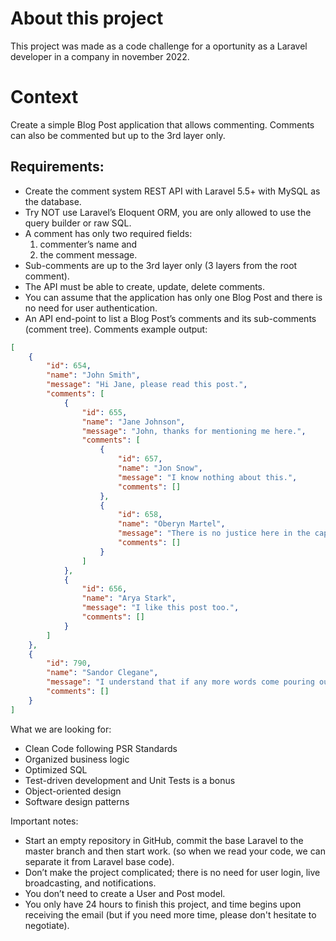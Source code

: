 # About this project

This project was made as a code challenge for a oportunity as a Laravel developer in a company in november 2022.

# Context
Create a simple Blog Post application that allows commenting. Comments can also be commented but up to the 3rd layer only.
## Requirements:
- Create the comment system REST API with Laravel 5.5+ with MySQL as the database.
- Try NOT use Laravel’s Eloquent ORM, you are only allowed to use the query builder or raw SQL.
- A comment has only two required fields:
	1) commenter’s name and
	2) the comment message.
- Sub-comments are up to the 3rd layer only (3 layers from the root comment).
- The API must be able to create, update, delete comments.
- You can assume that the application has only one Blog Post and there is no need for user authentication.
- An API end-point to list a Blog Post’s comments and its sub-comments (comment tree). Comments example output:
```json
[
    {
        "id": 654,
        "name": "John Smith",
        "message": "Hi Jane, please read this post.",
        "comments": [
            {
                "id": 655,
                "name": "Jane Johnson",
                "message": "John, thanks for mentioning me here.",
                "comments": [
                    {
                        "id": 657,
                        "name": "Jon Snow",
                        "message": "I know nothing about this.",
                        "comments": []
                    },
                    {
                        "id": 658,
                        "name": "Oberyn Martel",
                        "message": "There is no justice here in the capital.",
                        "comments": []
                    }
                ]
            },
            {
                "id": 656,
                "name": "Arya Stark",
                "message": "I like this post too.",
                "comments": []
            }
        ]
    },
    {
        "id": 790,
        "name": "Sandor Clegane",
        "message": "I understand that if any more words come pouring out your mouth, I'm gonna have to eat every chicken in this room.",
        "comments": []
    }
]
```

What we are looking for:
- Clean Code following PSR Standards
- Organized business logic
- Optimized SQL
- Test-driven development and Unit Tests is a bonus
- Object-oriented design
- Software design patterns

Important notes:
- Start an empty repository in GitHub, commit the base Laravel to the master branch and then start work. (so when we read your code, we can separate it from Laravel base code).
- Don’t make the project complicated; there is no need for user login, live broadcasting, and notifications.
- You don’t need to create a User and Post model.
- You only have 24 hours to finish this project, and time begins upon receiving the email (but if you need more time, please don't hesitate to negotiate).